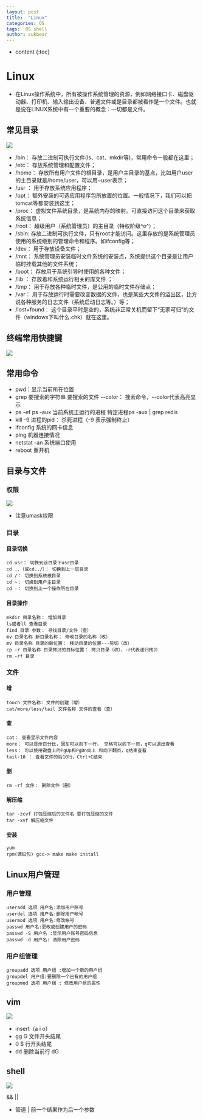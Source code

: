 ```yaml
---
layout: post
title:  "Linux"
categories: OS
tags:  OS shell
author: sukbear
---
```

* content
{:toc}

# Linux
   - 在Linux操作系统中，所有被操作系统管理的资源，例如网络接口卡、磁盘驱动器、打印机、输入输出设备、普通文件或是目录都被看作是一个文件。也就是说在LINUX系统中有一个重要的概念：一切都是文件。

## 常见目录

![](https://raw.githubusercontent.com/sukbear/sukbear.github.io/master/images/Linux02.jpg)

   - /bin： 存放二进制可执行文件(ls、cat、mkdir等)，常用命令一般都在这里；
   - /etc： 存放系统管理和配置文件；
   - /home： 存放所有用户文件的根目录，是用户主目录的基点，比如用户user的主目录就是/home/user，可以用~user表示；
   - /usr ： 用于存放系统应用程序；
   - /opt： 额外安装的可选应用程序包所放置的位置。一般情况下，我们可以把tomcat等都安装到这里；
   - /proc： 虚拟文件系统目录，是系统内存的映射。可直接访问这个目录来获取系统信息；
   - /root： 超级用户（系统管理员）的主目录（特权阶级^o^）；
   - /sbin: 存放二进制可执行文件，只有root才能访问。这里存放的是系统管理员使用的系统级别的管理命令和程序。如ifconfig等；
   - /dev： 用于存放设备文件；
   - /mnt： 系统管理员安装临时文件系统的安装点，系统提供这个目录是让用户临时挂载其他的文件系统；
   - /boot： 存放用于系统引导时使用的各种文件；
   - /lib ： 存放着和系统运行相关的库文件 ；
   - /tmp： 用于存放各种临时文件，是公用的临时文件存储点；
   - /var： 用于存放运行时需要改变数据的文件，也是某些大文件的溢出区，比方说各种服务的日志文件（系统启动日志等。）等；
   - /lost+found： 这个目录平时是空的，系统非正常关机而留下“无家可归”的文件（windows下叫什么.chk）就在这里。

## 终端常用快捷键

![](https://raw.githubusercontent.com/sukbear/sukbear.github.io/master/images/Linux01.jpg)

## 常用命令

- pwd：显示当前所在位置
- grep 要搜索的字符串 要搜索的文件 --color： 搜索命令，--color代表高亮显示
- ps -ef ps -aux 当前系统正运行的进程 特定进程ps -aux | grep redis
- kill -9 进程的pid： 杀死进程（-9 表示强制终止）
- ifconfig 系统的网卡信息
- ping 机器连接情况
- netstat -an 系统端口使用
- reboot 重开机

## 目录与文件

### 权限

![](https://raw.githubusercontent.com/sukbear/sukbear.github.io/master/images/Linux03.jpg)

- 注意umask权限
### 目录

#### 目录切换

    cd usr： 切换到该目录下usr目录
    cd ..（或cd../）： 切换到上一层目录
    cd /： 切换到系统根目录
    cd ~： 切换到用户主目录
    cd -： 切换到上一个操作所在目录
    
#### 目录操作

    mkdir 目录名称： 增加目录
    ls或者ll 查看目录
    find 目录 参数： 寻找目录/文件（查）
    mv 目录名称 新目录名称： 修改目录的名称（改）
    mv 目录名称 目录的新位置： 移动目录的位置---剪切（改）
    cp -r 目录名称 目录拷贝的目标位置： 拷贝目录（改），-r代表递归拷贝
    rm -rf 目录
    
### 文件

#### 增
    touch 文件名称: 文件的创建（增）
    cat/more/less/tail 文件名称 文件的查看（查）
#### 查
    cat： 查看显示文件内容
    more： 可以显示百分比，回车可以向下一行， 空格可以向下一页，q可以退出查看
    less： 可以使用键盘上的PgUp和PgDn向上 和向下翻页，q结束查看
    tail-10 ： 查看文件的后10行，Ctrl+C结束
#### 删
    rm -rf 文件： 删除文件（删）
#### 解压缩
    tar -zcvf 打包压缩后的文件名 要打包压缩的文件
    tar -xvf 解压缩文件
#### 安装
    yum
    rpm(源码包) gcc-> make make install
## Linux用户管理

### 用户管理

    useradd 选项 用户名:添加用户账号
    userdel 选项 用户名:删除用户帐号
    usermod 选项 用户名:修改帐号
    passwd 用户名:更改或创建用户的密码
    passwd -S 用户名 :显示用户账号密码信息
    passwd -d 用户名: 清除用户密码
    
### 用户组管理

    groupadd 选项 用户组 :增加一个新的用户组
    groupdel 用户组:要删除一个已有的用户组
    groupmod 选项 用户组 : 修改用户组的属性
    
## vim

![](https://raw.githubusercontent.com/sukbear/sukbear.github.io/master/images/Linux04.jpg)

- insert（a i o）
- gg G 文件开头结尾
- 0 $ 行开头结尾
- dd 删除当前行 dG

## shell

![](https://raw.githubusercontent.com/sukbear/sukbear.github.io/master/images/Linux05.jpg)

&& || 

- 管道 |  前一个结果作为后一个参数

